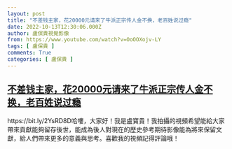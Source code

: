 ```yaml
---
layout: post
title: "不差钱主家，花20000元请来了牛派正宗传人金不换，老百姓说过瘾"
date: 2022-10-13T12:30:06.000Z
author: 盧保貴視覺影像
from: https://www.youtube.com/watch?v=OoOOXojv-LY
tags: [ 盧保貴 ]
comments: True
categories: [ 盧保貴 ]
---
```

<!--1665664206000-->
[不差钱主家，花20000元请来了牛派正宗传人金不换，老百姓说过瘾](https://www.youtube.com/watch?v=OoOOXojv-LY)
------

<div>
https://bit.ly/2YsRD8D哈嘍，大家好！我是盧寶貴！我拍攝的視頻希望能給大家帶來貢獻能夠留存後世，能成為後人對現在的歷史參考期待影像能為將來保留文獻，給人們帶來更多的意義與思考。喜歡我的視頻記得評論哦！
</div>
